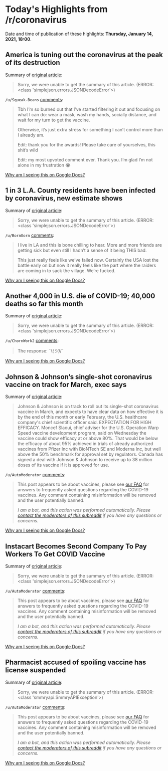 # Today's Highlights from /r/coronavirus

Date and time of publication of these highlights: **Thursday, January 14, 2021, 18:00**.

## America is tuning out the coronavirus at the peak of its destruction

Summary of [original article](https://www.axios.com/america-coronavirus-cases-infections-crisis-death-327ebfe7-42e4-42cd-b7e6-1b5e47ad6555.html):

> Sorry, we were unable to get the summary of this article. (ERROR: <class 'simplejson.errors.JSONDecodeError'>)

`/u/Squeak-Beans` [comments](https://www.reddit.com/r/Coronavirus/comments/kx47n8/america_is_tuning_out_the_coronavirus_at_the_peak/):

> Tbh I’m so burned out that I’ve started filtering it out and focusing on what I can do: wear a mask, wash my hands, socially distance, and wait for my turn to get the vaccine.
> 
> Otherwise, it’s just extra stress for something I can’t control more than I already am.
> 
> Edit: thank you for the awards! Please take care of yourselves, this shit’s wild
> 
> Edit: my most upvoted comment ever. Thank you. I’m glad I’m not alone in my frustration 😭

[Why am I seeing this on Google Docs?](https://docs.google.com/document/d/1Dc6We63vOXIZsc0op-Bt4abqkYjXzOigalQqFxmvvbM/edit?usp=sharing)

## 1 in 3 L.A. County residents have been infected by coronavirus, new estimate shows

Summary of [original article](https://www.latimes.com/california/story/2021-01-14/one-in-three-la-county-residents-infected-coronavirus?fbclid=IwAR0n9qg3OQ55m6o883JHDT53RwmWM04avEKqokdOeb_eBoCwv1X31-pEqiM):

> Sorry, we were unable to get the summary of this article. (ERROR: <class 'simplejson.errors.JSONDecodeError'>)

`/u/BornGorn` [comments](https://www.reddit.com/r/Coronavirus/comments/kxcei9/1_in_3_la_county_residents_have_been_infected_by/):

> I live in LA and this is bone chilling to hear.  More and more friends are getting sick but even still I hadn’t a sense of it being THIS bad.
> 
> This just really feels like we’ve failed now.  Certainly the USA lost the battle early on but now it really feels like the part where the raiders are coming in to sack the village.  We’re fucked.

[Why am I seeing this on Google Docs?](https://docs.google.com/document/d/1Dc6We63vOXIZsc0op-Bt4abqkYjXzOigalQqFxmvvbM/edit?usp=sharing)

## Another 4,000 in U.S. die of COVID-19; 40,000 deaths so far this month

Summary of [original article](https://www.upi.com/Top_News/US/2021/01/14/Another-4000-in-US-die-of-COVID-19-40K-deaths-so-far-this-month/9721610642498/):

> Sorry, we were unable to get the summary of this article. (ERROR: <class 'simplejson.errors.JSONDecodeError'>)

`/u/ChornWork2` [comments](https://www.reddit.com/r/Coronavirus/comments/kxdasj/another_4000_in_us_die_of_covid19_40000_deaths_so/):

> The response: ¯\\_(ツ)_/¯

[Why am I seeing this on Google Docs?](https://docs.google.com/document/d/1Dc6We63vOXIZsc0op-Bt4abqkYjXzOigalQqFxmvvbM/edit?usp=sharing)

## Johnson & Johnson’s single-shot coronavirus vaccine on track for March, exec says

Summary of [original article](https://globalnews.ca/news/7575582/johnson-and-johnson-vaccine-rollout-march/):

> Johnson & Johnson is on track to roll out its single-shot coronavirus vaccine in March, and expects to have clear data on how effective it is by the end of this month or early February, the U.S. healthcare company's chief scientific officer said. EXPECTATION FOR HIGH EFFICACY. Moncef Slaoui, chief adviser for the U.S. Operation Warp Speed vaccine development program, said on Wednesday the vaccine could show efficacy at or above 80%. That would be below the efficacy of about 95% achieved in trials of already authorized vaccines from Pfizer Inc with BioNTech SE and Moderna Inc, but well above the 50% benchmark for approval set by regulators. Canada has signed a deal with Johnson & Johnson to receive up to 38 million doses of its vaccine if it is approved for use.

`/u/AutoModerator` [comments](https://www.reddit.com/r/Coronavirus/comments/kx6pio/johnson_johnsons_singleshot_coronavirus_vaccine/):

> This post appears to be about vaccines, please see [our FAQ](https://www.reddit.com/r/Coronavirus/wiki/faq#wiki_where_can_i_find_information_about_the_mechanism_and_progress_of_vaccines.3F) for answers to frequently asked questions regarding the COVID-19 vaccines. Any comment containing misinformation will be removed and the user potentially banned.
> 
> 
> *I am a bot, and this action was performed automatically. Please [contact the moderators of this subreddit](/message/compose/?to=/r/Coronavirus) if you have any questions or concerns.*

[Why am I seeing this on Google Docs?](https://docs.google.com/document/d/1Dc6We63vOXIZsc0op-Bt4abqkYjXzOigalQqFxmvvbM/edit?usp=sharing)

## Instacart Becomes Second Company To Pay Workers To Get COVID Vaccine

Summary of [original article](https://labor411.org/411-blog/instacart-becomes-second-company-to-pay-workers-to-get-covid-vaccine/):

> Sorry, we were unable to get the summary of this article. (ERROR: <class 'simplejson.errors.JSONDecodeError'>)

`/u/AutoModerator` [comments](https://www.reddit.com/r/Coronavirus/comments/kxcu9b/instacart_becomes_second_company_to_pay_workers/):

> This post appears to be about vaccines, please see [our FAQ](https://www.reddit.com/r/Coronavirus/wiki/faq#wiki_where_can_i_find_information_about_the_mechanism_and_progress_of_vaccines.3F) for answers to frequently asked questions regarding the COVID-19 vaccines. Any comment containing misinformation will be removed and the user potentially banned.
> 
> 
> *I am a bot, and this action was performed automatically. Please [contact the moderators of this subreddit](/message/compose/?to=/r/Coronavirus) if you have any questions or concerns.*

[Why am I seeing this on Google Docs?](https://docs.google.com/document/d/1Dc6We63vOXIZsc0op-Bt4abqkYjXzOigalQqFxmvvbM/edit?usp=sharing)

## Pharmacist accused of spoiling vaccine has license suspended

Summary of [original article](https://okcfox.com/news/nation-world/pharmacist-accused-of-spoiling-vaccine-has-license-suspended-1):

> Sorry, we were unable to get the summary of this article. (ERROR: <class 'smmryapi.SmmryAPIException'>)

`/u/AutoModerator` [comments](https://www.reddit.com/r/Coronavirus/comments/kwxst7/pharmacist_accused_of_spoiling_vaccine_has/):

> This post appears to be about vaccines, please see [our FAQ](https://www.reddit.com/r/Coronavirus/wiki/faq#wiki_where_can_i_find_information_about_the_mechanism_and_progress_of_vaccines.3F) for answers to frequently asked questions regarding the COVID-19 vaccines. Any comment containing misinformation will be removed and the user potentially banned.
> 
> 
> *I am a bot, and this action was performed automatically. Please [contact the moderators of this subreddit](/message/compose/?to=/r/Coronavirus) if you have any questions or concerns.*

[Why am I seeing this on Google Docs?](https://docs.google.com/document/d/1Dc6We63vOXIZsc0op-Bt4abqkYjXzOigalQqFxmvvbM/edit?usp=sharing)

